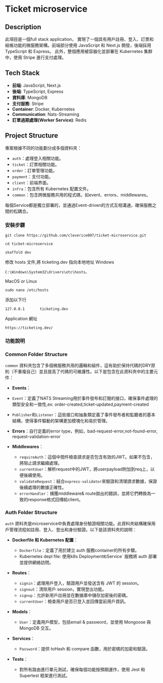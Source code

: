 # Ticket microservice

## Description
此項目是一個full stack application，
實現了一個具有用戶註冊、登入、訂票和結帳功能的微服務架構。前端部分使用 JavaScript 和 Next.js 開發，後端採用 TypeScript 和 Express。
此外，整個應用被容器化並部署在 Kubernetes 集群中，使用 Stripe 進行支付處理。

## Tech Stack
- **前端**: JavaScript, Next.js
- **後端**: TypeScript, Express
- **資料庫**: MongoDB
- **支付服務**: Stripe
- **Container**: Docker, Kubernetes
- **Communication**: Nats-Streaming
- **訂單過期處理(Worker Service)**: Redis

## Project Structure
專案根據不同的功能劃分成多個資料夾：
- `auth`：處理登入相關功能。
- `ticket`：訂票相關功能。
- `order`：訂單管理功能。
- `payment`：支付功能。
- `client`：前端界面。
- `infra`：包含所有 Kubernetes 配置文件。
- `common`：包含跨微服務共用的程式碼，如event、errors、middlewares。

每個Service都是獨立部署的，並通過Event-driven的方式互相溝通，確保服務之間的松耦合。

### 安裝步驟

```
git clone https://github.com/cleverice007/ticket-microservice.git
```
```
cd ticket-microservice
```
```
skaffold dev
```

修改 hosts 文件,將 ticketing.dev 指向本地地址
Windows
```
C:\Windows\System32\drivers\etc\hosts。
```
MacOS or Linux
```
sudo nano /etc/hosts
```
添加以下行
```
127.0.0.1       ticketing.dev
```
Application 網址
```
https://ticketing.dev/
```

### 功能說明

### Common Folder Structure

`common` 資料夾包含了多個微服務共用的邏輯和組件，這有助於保持代碼的DRY原則（不重複自己）並且提高了代碼的可維護性。以下是包含在此資料夾中的主要元件：

- **Events**：
-   `Event`：定義了NATS Streaming用於事件發布和訂閱的接口，確保事件處理的類型安全和一致性,ex: order-created,ticket-updated,payment-created
  - `Publisher`和`Listener`：這些接口和抽象類定義了事件發布者和監聽者的基本結構，使得事件驅動的架構更加模塊化和易於管理。

- **Errors**：自行定義的error type，例如，bad-request-error,not-found-error, request-validation-error

- **Middlewares**：
  - `requireAuth`：這個中間件檢查請求是否包含有效的JWT。如果不包含，將阻止請求繼續處理。
  - `currentUser`：解析request中的JWT，將userpayload附加到req上，以便後續使用。
  - `validateRequest`：結合`express-validator`來驗證和清理請求數據，保證後續處理的數據正確性。
  - `errorHandler`：捕獲middleware& route拋出的錯誤，並將它們轉換為一致的response格式回傳給client。 

### Auth Folder Structure

`auth` 資料夾是microservice中負責處理身份驗證相關功能。此資料夾結構確保用戶管理流程如註冊、登入、登出和身份驗證。以下是該資料夾的說明：

- **Dockerfile 和 Kubernetes 配置**：
  - `Dockerfile`：定義了用於建立 auth 服務container的所有步驟。
  - Kubernetes depl file: 使用k8s Deployment` 和 `Service` 服務將 auth 部署並提供網絡訪問。

- **Routes**：
  - `signin`：處理用戶登入，驗證用戶並發送含有 JWT 的 session。
  - `signout`：清除用戶 session，實現登出功能。
  - `signup`：允許新用戶註冊並在數據庫中儲存加密後的密碼。
  - `currentUser`：檢查用戶是否已登入並回傳當前用戶資訊。

- **Models**：
  - `User`：定義用戶模型，包括email & password，並使用 Mongoose 與 MongoDB 交互。

- **Services**：
  - `Password`：提供 toHash 和 compare 函數，用於密碼的加密和驗證。

- **Tests**：
  - 對所有路由進行單元測試，確保每個功能按預期運作，使用 Jest 和 Supertest 框架進行測試。












